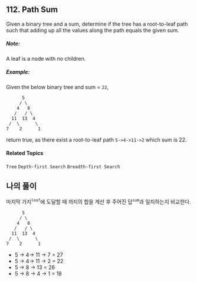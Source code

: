 ## 112. Path Sum

Given a binary tree and a sum, determine if the tree has a root-to-leaf path such that adding up all the values along the path equals the given sum.

##### Note:

A leaf is a node with no children.

##### Example:

Given the below binary tree and sum = `22`,

```
      5
     / \
    4   8
   /   / \
  11  13  4
 /  \      \
7    2      1
```

return true, as there exist a root-to-leaf path `5->4->11->2` which sum is 22.

#### Related Topics

`Tree` `Depth-first Search` `Breadth-first Search`

## 나의 풀이

마지막 가지<sup>`leaf`</sup>에 도달할 때 까지의 합을 계산 후 주어진 답<sup>`sum`</sup>과 일치하는지 비교한다.

```
      5
     / \
    4   8
   /   / \
  11  13  4
 /  \      \
7    2      1
```

* 5 -> 4-> 11 -> 7 = 27
* 5 -> 4-> 11 -> 2 = 22
* 5 -> 8 -> 13 = 26
* 5 -> 8 -> 4 -> 1 = 18
